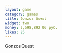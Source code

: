 ```yaml
---
layout: game
category: games
title: Gonzos Quest
widget: two
money: 3,598,892.06 руб.
likes: 25
---
```


Gonzos Quest
